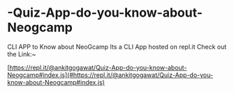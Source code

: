 # -Quiz-App-do-you-know-about-Neogcamp
CLI APP to Know about NeoGcamp
Its a CLI App hosted on repl.it Check out the Link:~

[https://repl.it/@ankitgogawat/Quiz-App-do-you-know-about-Neogcamp#index.js](#https://repl.it/@ankitgogawat/Quiz-App-do-you-know-about-Neogcamp#index.js)
